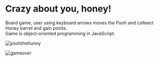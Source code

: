 # Crazy about you, honey!
Board game, user using keyboard arrows moves the Pooh and colleect Honey barrel and gain points.  <br />
Game is object-oriented programming in JavaScript.




![poohthehunny](https://user-images.githubusercontent.com/40436283/48121013-16b75f00-e274-11e8-8b73-bea08b871e9a.png)

![gameover](https://user-images.githubusercontent.com/40436283/48121010-14ed9b80-e274-11e8-9a5a-bee1bf44a920.png)
